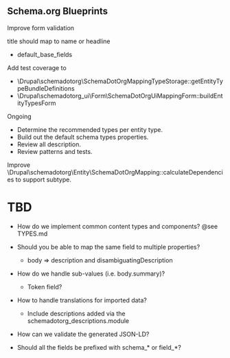 Schema.org Blueprints
---------------------

Improve form validation

title should map to name or headline
- default_base_fields

Add test coverage to
- \Drupal\schemadotorg\SchemaDotOrgMappingTypeStorage::getEntityTypeBundleDefinitions
- \Drupal\schemadotorg_ui\Form\SchemaDotOrgUiMappingForm::buildEntityTypesForm

Ongoing
- Determine the recommended types per entity type.
- Build out the default schema types properties.
- Review all description.
- Review patterns and tests.

Improve \Drupal\schemadotorg\Entity\SchemaDotOrgMapping::calculateDependencies
to support subtype.

# TBD

- How do we implement common content types and components? @see TYPES.md

- Should you be able to map the same field to multiple properties?
  - body => description and disambiguatingDescription

- How do we handle sub-values (i.e. body.summary)?
  - Token field?

- How to handle translations for imported data?
  - Include descriptions added via the schemadotorg_descriptions.module

- How can we validate the generated JSON-LD?

- Should all the fields be prefixed with schema_* or field_*?
